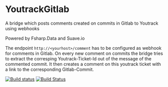 # YoutrackGitlab
A bridge which posts comments created on commits in Gitlab to Youtrack using webhooks

Powered by Fsharp.Data and Suave.io

The endpoint ``http://<yourhost>/comment`` has to be configured as webhook for comments in Gitlab. On every new comment on commits the bridge tries 
to extract the corresping Youtrack-Ticket-Id out of the message of the commented commit. It then creates a comment on this youtrack ticket with a link to the corresponding Gitlab-Commit.

[![Build status](https://ci.appveyor.com/api/projects/status/h2jxd49dktnb903c?svg=true)](https://ci.appveyor.com/project/brase/youtrackgitlab)
[![Build Status](https://travis-ci.org/rheinspree/YoutrackGitlab.svg?branch=master)](https://travis-ci.org/rheinspree/YoutrackGitlab)

